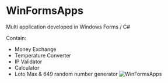 # WinFormsApps
Multi application developed in Windows Forms / C#

Contain: 
- Money Exchange
- Temperature Converter
- IP Validator
- Calculator
- Loto Max & 649 random number generator
![WinFormsApps](https://github.com/fricardo-it/WinFormsApps/assets/124284004/0cd9c927-30f2-4ab5-a9d5-275654b8b8f9)
